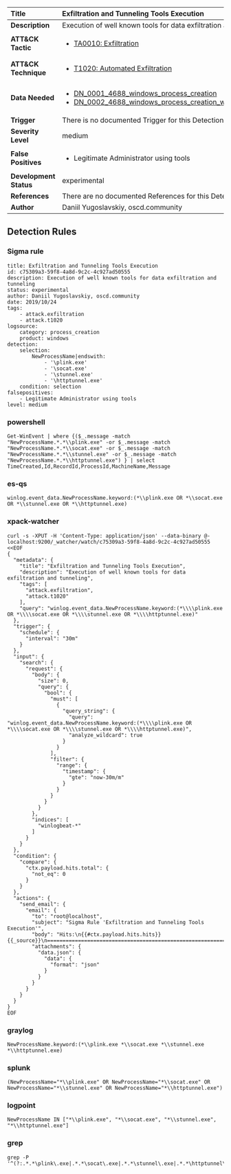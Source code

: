 | Title                    | Exfiltration and Tunneling Tools Execution       |
|:-------------------------|:------------------|
| **Description**          | Execution of well known tools for data exfiltration and tunneling |
| **ATT&amp;CK Tactic**    |  <ul><li>[TA0010: Exfiltration](https://attack.mitre.org/tactics/TA0010)</li></ul>  |
| **ATT&amp;CK Technique** | <ul><li>[T1020: Automated Exfiltration](https://attack.mitre.org/techniques/T1020)</li></ul>  |
| **Data Needed**          | <ul><li>[DN_0001_4688_windows_process_creation](../Data_Needed/DN_0001_4688_windows_process_creation.md)</li><li>[DN_0002_4688_windows_process_creation_with_commandline](../Data_Needed/DN_0002_4688_windows_process_creation_with_commandline.md)</li></ul>  |
| **Trigger**              |  There is no documented Trigger for this Detection Rule yet  |
| **Severity Level**       | medium |
| **False Positives**      | <ul><li>Legitimate Administrator using tools</li></ul>  |
| **Development Status**   | experimental |
| **References**           |  There are no documented References for this Detection Rule yet  |
| **Author**               | Daniil Yugoslavskiy, oscd.community |


## Detection Rules

### Sigma rule

```
title: Exfiltration and Tunneling Tools Execution
id: c75309a3-59f8-4a8d-9c2c-4c927ad50555
description: Execution of well known tools for data exfiltration and tunneling
status: experimental
author: Daniil Yugoslavskiy, oscd.community
date: 2019/10/24
tags:
    - attack.exfiltration
    - attack.t1020
logsource:
    category: process_creation
    product: windows
detection:
    selection:
        NewProcessName|endswith:
            - '\plink.exe'
            - '\socat.exe'
            - '\stunnel.exe'
            - '\httptunnel.exe'
    condition: selection
falsepositives:
    - Legitimate Administrator using tools
level: medium

```





### powershell
    
```
Get-WinEvent | where {($_.message -match "NewProcessName.*.*\\plink.exe" -or $_.message -match "NewProcessName.*.*\\socat.exe" -or $_.message -match "NewProcessName.*.*\\stunnel.exe" -or $_.message -match "NewProcessName.*.*\\httptunnel.exe") } | select TimeCreated,Id,RecordId,ProcessId,MachineName,Message
```


### es-qs
    
```
winlog.event_data.NewProcessName.keyword:(*\\plink.exe OR *\\socat.exe OR *\\stunnel.exe OR *\\httptunnel.exe)
```


### xpack-watcher
    
```
curl -s -XPUT -H 'Content-Type: application/json' --data-binary @- localhost:9200/_watcher/watch/c75309a3-59f8-4a8d-9c2c-4c927ad50555 <<EOF
{
  "metadata": {
    "title": "Exfiltration and Tunneling Tools Execution",
    "description": "Execution of well known tools for data exfiltration and tunneling",
    "tags": [
      "attack.exfiltration",
      "attack.t1020"
    ],
    "query": "winlog.event_data.NewProcessName.keyword:(*\\\\plink.exe OR *\\\\socat.exe OR *\\\\stunnel.exe OR *\\\\httptunnel.exe)"
  },
  "trigger": {
    "schedule": {
      "interval": "30m"
    }
  },
  "input": {
    "search": {
      "request": {
        "body": {
          "size": 0,
          "query": {
            "bool": {
              "must": [
                {
                  "query_string": {
                    "query": "winlog.event_data.NewProcessName.keyword:(*\\\\plink.exe OR *\\\\socat.exe OR *\\\\stunnel.exe OR *\\\\httptunnel.exe)",
                    "analyze_wildcard": true
                  }
                }
              ],
              "filter": {
                "range": {
                  "timestamp": {
                    "gte": "now-30m/m"
                  }
                }
              }
            }
          }
        },
        "indices": [
          "winlogbeat-*"
        ]
      }
    }
  },
  "condition": {
    "compare": {
      "ctx.payload.hits.total": {
        "not_eq": 0
      }
    }
  },
  "actions": {
    "send_email": {
      "email": {
        "to": "root@localhost",
        "subject": "Sigma Rule 'Exfiltration and Tunneling Tools Execution'",
        "body": "Hits:\n{{#ctx.payload.hits.hits}}{{_source}}\n================================================================================\n{{/ctx.payload.hits.hits}}",
        "attachments": {
          "data.json": {
            "data": {
              "format": "json"
            }
          }
        }
      }
    }
  }
}
EOF

```


### graylog
    
```
NewProcessName.keyword:(*\\plink.exe *\\socat.exe *\\stunnel.exe *\\httptunnel.exe)
```


### splunk
    
```
(NewProcessName="*\\plink.exe" OR NewProcessName="*\\socat.exe" OR NewProcessName="*\\stunnel.exe" OR NewProcessName="*\\httptunnel.exe")
```


### logpoint
    
```
NewProcessName IN ["*\\plink.exe", "*\\socat.exe", "*\\stunnel.exe", "*\\httptunnel.exe"]
```


### grep
    
```
grep -P '^(?:.*.*\plink\.exe|.*.*\socat\.exe|.*.*\stunnel\.exe|.*.*\httptunnel\.exe)'
```



